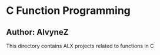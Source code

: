 # C Function Programming
## Author: AlvyneZ
This directory contains ALX projects related to functions in C